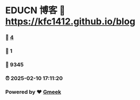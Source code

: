 # EDUCN 博客 :link: https://kfc1412.github.io/blog 
### :page_facing_up: [4](https://kfc1412.github.io/blog/tag.html) 
### :speech_balloon: 1 
### :hibiscus: 9345 
### :alarm_clock: 2025-02-10 17:11:20 
### Powered by :heart: [Gmeek](https://github.com/Meekdai/Gmeek)
